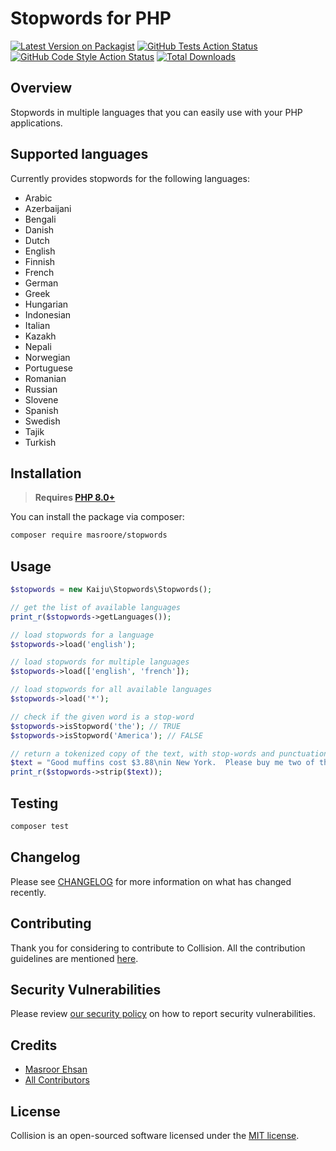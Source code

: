 # Stopwords for PHP

[![Latest Version on Packagist](https://img.shields.io/packagist/v/masroore/php-stopwords.svg?style=flat-square)](https://packagist.org/packages/masroore/php-stopwords)
[![GitHub Tests Action Status](https://img.shields.io/github/workflow/status/masroore/php-stopwords/run-tests?label=tests)](https://github.com/masroore/php-stopwords/actions?query=workflow%3Arun-tests+branch%3Amain)
[![GitHub Code Style Action Status](https://img.shields.io/github/workflow/status/masroore/php-stopwords/Check%20&%20fix%20styling?label=code%20style)](https://github.com/masroore/php-stopwords/actions?query=workflow%3A"Check+%26+fix+styling"+branch%3Amain)
[![Total Downloads](https://img.shields.io/packagist/dt/masroore/php-stopwords.svg?style=flat-square)](https://packagist.org/packages/masroore/php-stopwords)

## Overview ##

Stopwords in multiple languages that you can easily use with your PHP applications.

## Supported languages

Currently provides stopwords for the following languages:

* Arabic
* Azerbaijani
* Bengali
* Danish
* Dutch
* English
* Finnish
* French
* German
* Greek
* Hungarian
* Indonesian
* Italian
* Kazakh
* Nepali
* Norwegian
* Portuguese
* Romanian
* Russian
* Slovene
* Spanish
* Swedish
* Tajik
* Turkish


## Installation

> **Requires [PHP 8.0+](https://php.net/releases/)**

You can install the package via composer:

```bash
composer require masroore/stopwords
```

## Usage

```php
$stopwords = new Kaiju\Stopwords\Stopwords();

// get the list of available languages
print_r($stopwords->getLanguages());

// load stopwords for a language
$stopwords->load('english');

// load stopwords for multiple languages
$stopwords->load(['english', 'french']);

// load stopwords for all available languages
$stopwords->load('*');

// check if the given word is a stop-word
$stopwords->isStopword('the'); // TRUE
$stopwords->isStopword('America'); // FALSE

// return a tokenized copy of the text, with stop-words and punctuation marks removed
$text = "Good muffins cost $3.88\nin New York.  Please buy me two of them.\n\nThanks!\n";
print_r($stopwords->strip($text));

```

## Testing

```bash
composer test
```

## Changelog

Please see [CHANGELOG](CHANGELOG.md) for more information on what has changed recently.

## Contributing

Thank you for considering to contribute to Collision. All the contribution guidelines are mentioned [here](CONTRIBUTING.md).

## Security Vulnerabilities

Please review [our security policy](../../security/policy) on how to report security vulnerabilities.

## Credits

- [Masroor Ehsan](https://github.com/masroore)
- [All Contributors](../../contributors)

## License

Collision is an open-sourced software licensed under the [MIT license](LICENSE.md).
